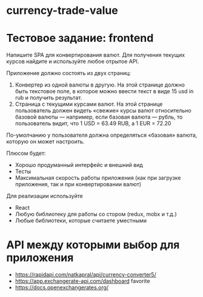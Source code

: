 # currency-trade-value


# Тестовое задание: frontend

Напишите SPA для конвертирования валют. Для получения текущих курсов найдите и используйте любое отрытое API.

Приложение должно состоять из двух страниц:

  1. Конвертер из одной валюты в другую. На этой странице должно быть текстовое поле, в которое можно ввести текст в виде 15 usd in rub и получить результат.
  2. Страница с текущими курсами валют. На этой странице пользователь должен видеть «свежие» курсы валют относительно базовой валюты — например, если базовая валюта — рубль, то пользователь видит, что 1 USD = 63.49 RUB, а 1 EUR = 72.20

По-умолчанию у пользователя должна определяться «базовая» валюта, которую он может настроить.

Плюсом будет:
* Хорошо продуманный интерфейс и внешний вид
* Тесты
* Максимальная скорость работы приложения (как при загрузке приложения, так и при конвертировании валют)

Для реализации используйте
* React
* Любую библиотеку для работы со стором (redux, mobx и т.д.)
* Любые библиотеки, которые считаете уместными

# API между которыми выбор для приложения
* https://rapidapi.com/natkapral/api/currency-converter5/
* https://app.exchangerate-api.com/dashboard   favorite
* https://docs.openexchangerates.org/


